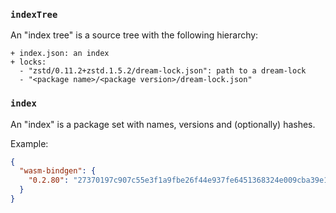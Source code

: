 ### `indexTree`

An "index tree" is a source tree with the following hierarchy:

```
+ index.json: an index
+ locks:
  - "zstd/0.11.2+zstd.1.5.2/dream-lock.json": path to a dream-lock
  - "<package name>/<package version>/dream-lock.json"
```

### `index`

An "index" is a package set with names, versions and (optionally) hashes.

Example:

```json
{
  "wasm-bindgen": {
    "0.2.80": "27370197c907c55e3f1a9fbe26f44e937fe6451368324e009cba39e139dc08ad"
  }
}
```